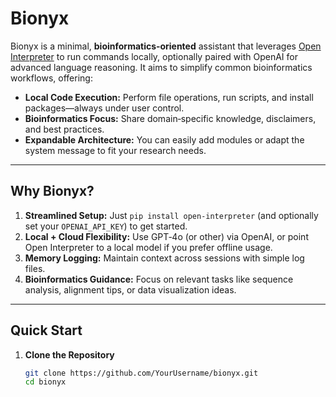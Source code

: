 # Bionyx

Bionyx is a minimal, **bioinformatics‐oriented** assistant that leverages [Open Interpreter](https://github.com/OpenInterpreter/open-interpreter) to run commands locally, optionally paired with OpenAI for advanced language reasoning. It aims to simplify common bioinformatics workflows, offering:

- **Local Code Execution:** Perform file operations, run scripts, and install packages—always under user control.  
- **Bioinformatics Focus:** Share domain‐specific knowledge, disclaimers, and best practices.  
- **Expandable Architecture:** You can easily add modules or adapt the system message to fit your research needs.

---

## Why Bionyx?

1. **Streamlined Setup:** Just `pip install open-interpreter` (and optionally set your `OPENAI_API_KEY`) to get started.  
2. **Local + Cloud Flexibility:** Use GPT‐4o (or other) via OpenAI, or point Open Interpreter to a local model if you prefer offline usage.  
3. **Memory Logging:** Maintain context across sessions with simple log files.  
4. **Bioinformatics Guidance:** Focus on relevant tasks like sequence analysis, alignment tips, or data visualization ideas.

---

## Quick Start

1. **Clone the Repository**

   ```bash
   git clone https://github.com/YourUsername/bionyx.git
   cd bionyx
